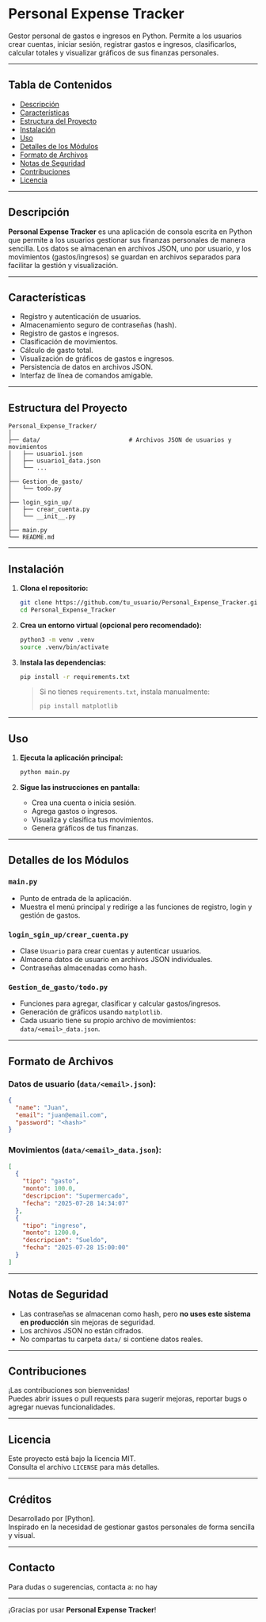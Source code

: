 # Personal Expense Tracker

Gestor personal de gastos e ingresos en Python. Permite a los usuarios crear cuentas, iniciar sesión, registrar gastos e ingresos, clasificarlos, calcular totales y visualizar gráficos de sus finanzas personales.

---

## Tabla de Contenidos

- [Descripción](#descripción)
- [Características](#características)
- [Estructura del Proyecto](#estructura-del-proyecto)
- [Instalación](#instalación)
- [Uso](#uso)
- [Detalles de los Módulos](#detalles-de-los-módulos)
- [Formato de Archivos](#formato-de-archivos)
- [Notas de Seguridad](#notas-de-seguridad)
- [Contribuciones](#contribuciones)
- [Licencia](#licencia)

---

## Descripción

**Personal Expense Tracker** es una aplicación de consola escrita en Python que permite a los usuarios gestionar sus finanzas personales de manera sencilla. Los datos se almacenan en archivos JSON, uno por usuario, y los movimientos (gastos/ingresos) se guardan en archivos separados para facilitar la gestión y visualización.

---

## Características

- Registro y autenticación de usuarios.
- Almacenamiento seguro de contraseñas (hash).
- Registro de gastos e ingresos.
- Clasificación de movimientos.
- Cálculo de gasto total.
- Visualización de gráficos de gastos e ingresos.
- Persistencia de datos en archivos JSON.
- Interfaz de línea de comandos amigable.

---

## Estructura del Proyecto

```
Personal_Expense_Tracker/
│
├── data/                         # Archivos JSON de usuarios y movimientos
│   ├── usuario1.json
│   ├── usuario1_data.json
│   └── ...
│
├── Gestion_de_gasto/
│   └── todo.py
│
├── login_sgin_up/
│   ├── crear_cuenta.py
│   └── __init__.py
│
├── main.py
└── README.md
```

---

## Instalación

1. **Clona el repositorio:**
   ```bash
   git clone https://github.com/tu_usuario/Personal_Expense_Tracker.git
   cd Personal_Expense_Tracker
   ```

2. **Crea un entorno virtual (opcional pero recomendado):**
   ```bash
   python3 -m venv .venv
   source .venv/bin/activate
   ```

3. **Instala las dependencias:**
   ```bash
   pip install -r requirements.txt
   ```
   > Si no tienes `requirements.txt`, instala manualmente:
   > ```bash
   > pip install matplotlib
   > ```

---

## Uso

1. **Ejecuta la aplicación principal:**
   ```bash
   python main.py
   ```

2. **Sigue las instrucciones en pantalla:**
   - Crea una cuenta o inicia sesión.
   - Agrega gastos o ingresos.
   - Visualiza y clasifica tus movimientos.
   - Genera gráficos de tus finanzas.

---

## Detalles de los Módulos

### `main.py`

- Punto de entrada de la aplicación.
- Muestra el menú principal y redirige a las funciones de registro, login y gestión de gastos.

### `login_sgin_up/crear_cuenta.py`

- Clase `Usuario` para crear cuentas y autenticar usuarios.
- Almacena datos de usuario en archivos JSON individuales.
- Contraseñas almacenadas como hash.

### `Gestion_de_gasto/todo.py`

- Funciones para agregar, clasificar y calcular gastos/ingresos.
- Generación de gráficos usando `matplotlib`.
- Cada usuario tiene su propio archivo de movimientos: `data/<email>_data.json`.

---

## Formato de Archivos

### Datos de usuario (`data/<email>.json`):

```json
{
  "name": "Juan",
  "email": "juan@email.com",
  "password": "<hash>"
}
```

### Movimientos (`data/<email>_data.json`):

```json
[
  {
    "tipo": "gasto",
    "monto": 100.0,
    "descripcion": "Supermercado",
    "fecha": "2025-07-28 14:34:07"
  },
  {
    "tipo": "ingreso",
    "monto": 1200.0,
    "descripcion": "Sueldo",
    "fecha": "2025-07-28 15:00:00"
  }
]
```

---

## Notas de Seguridad

- Las contraseñas se almacenan como hash, pero **no uses este sistema en producción** sin mejoras de seguridad.
- Los archivos JSON no están cifrados.
- No compartas tu carpeta `data/` si contiene datos reales.

---

## Contribuciones

¡Las contribuciones son bienvenidas!  
Puedes abrir issues o pull requests para sugerir mejoras, reportar bugs o agregar nuevas funcionalidades.

---

## Licencia

Este proyecto está bajo la licencia MIT.  
Consulta el archivo `LICENSE` para más detalles.

---

## Créditos

Desarrollado por [Python].  
Inspirado en la necesidad de gestionar gastos personales de forma sencilla y visual.

---

## Contacto

Para dudas o sugerencias, contacta a: no hay

---

¡Gracias por usar **Personal Expense Tracker**!
